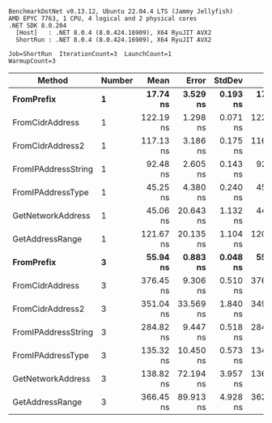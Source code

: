 ```

BenchmarkDotNet v0.13.12, Ubuntu 22.04.4 LTS (Jammy Jellyfish)
AMD EPYC 7763, 1 CPU, 4 logical and 2 physical cores
.NET SDK 8.0.204
  [Host]   : .NET 8.0.4 (8.0.424.16909), X64 RyuJIT AVX2
  ShortRun : .NET 8.0.4 (8.0.424.16909), X64 RyuJIT AVX2

Job=ShortRun  IterationCount=3  LaunchCount=1  
WarmupCount=3  

```
| Method              | Number | Mean      | Error     | StdDev   | Min       | Max       | Gen0   | Allocated |
|-------------------- |------- |----------:|----------:|---------:|----------:|----------:|-------:|----------:|
| **FromPrefix**          | **1**      |  **17.74 ns** |  **3.529 ns** | **0.193 ns** |  **17.54 ns** |  **17.93 ns** | **0.0007** |      **56 B** |
| FromCidrAddress     | 1      | 122.19 ns |  1.298 ns | 0.071 ns | 122.13 ns | 122.27 ns | 0.0012 |     112 B |
| FromCidrAddress2    | 1      | 117.13 ns |  3.186 ns | 0.175 ns | 116.94 ns | 117.29 ns | 0.0012 |     112 B |
| FromIPAddressString | 1      |  92.48 ns |  2.605 ns | 0.143 ns |  92.37 ns |  92.64 ns | 0.0006 |      56 B |
| FromIPAddressType   | 1      |  45.25 ns |  4.380 ns | 0.240 ns |  45.11 ns |  45.53 ns | 0.0010 |      88 B |
| GetNetworkAddress   | 1      |  45.06 ns | 20.643 ns | 1.132 ns |  44.29 ns |  46.36 ns | 0.0007 |      56 B |
| GetAddressRange     | 1      | 121.67 ns | 20.135 ns | 1.104 ns | 120.42 ns | 122.50 ns | 0.0019 |     168 B |
| **FromPrefix**          | **3**      |  **55.94 ns** |  **0.883 ns** | **0.048 ns** |  **55.91 ns** |  **55.99 ns** | **0.0020** |     **168 B** |
| FromCidrAddress     | 3      | 376.45 ns |  9.306 ns | 0.510 ns | 376.13 ns | 377.03 ns | 0.0038 |     336 B |
| FromCidrAddress2    | 3      | 351.04 ns | 33.569 ns | 1.840 ns | 349.01 ns | 352.61 ns | 0.0038 |     336 B |
| FromIPAddressString | 3      | 284.82 ns |  9.447 ns | 0.518 ns | 284.30 ns | 285.34 ns | 0.0019 |     168 B |
| FromIPAddressType   | 3      | 135.32 ns | 10.450 ns | 0.573 ns | 134.66 ns | 135.69 ns | 0.0031 |     264 B |
| GetNetworkAddress   | 3      | 138.82 ns | 72.194 ns | 3.957 ns | 136.31 ns | 143.39 ns | 0.0019 |     168 B |
| GetAddressRange     | 3      | 366.45 ns | 89.913 ns | 4.928 ns | 362.08 ns | 371.79 ns | 0.0057 |     504 B |
